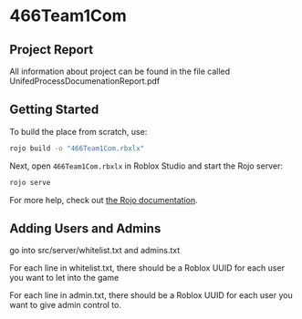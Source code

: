 # 466Team1Com

## Project Report
All information about project can be found in the file called UnifedProcessDocumenationReport.pdf 




## Getting Started
To build the place from scratch, use:

```bash
rojo build -o "466Team1Com.rbxlx"
```

Next, open `466Team1Com.rbxlx` in Roblox Studio and start the Rojo server:

```bash
rojo serve
```


For more help, check out [the Rojo documentation](https://rojo.space/docs).

## Adding Users and Admins
go into src/server/whitelist.txt and admins.txt

For each line in whitelist.txt, there should be a Roblox
UUID for each user you want to let into the game

For each line in admin.txt, there should be a Roblox
UUID for each user you want to give admin control to.
